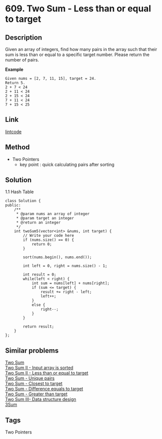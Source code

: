 # 609. Two Sum - Less than or equal to target

## Description

Given an array of integers, find how many pairs in the array such that their sum is less than or equal to a specific target number. Please return the number of pairs.

**Example**
```
Given nums = [2, 7, 11, 15], target = 24.
Return 5.
2 + 7 < 24
2 + 11 < 24
2 + 15 < 24
7 + 11 < 24
7 + 15 < 25

```

## Link
[lintcode](https://www.lintcode.com/problem/two-sum-less-than-or-equal-to-target/)

## Method
* Two Pointers
  * key point : quick calculating pairs after sorting

## Solution
1.1 Hash Table
~~~
class Solution {
public:
    /**
     * @param nums an array of integer
     * @param target an integer
     * @return an integer
     */
    int twoSum5(vector<int> &nums, int target) {
        // Write your code here
        if (nums.size() == 0) {
            return 0;
        }
 
        sort(nums.begin(), nums.end());

        int left = 0, right = nums.size() - 1;

        int result = 0;
        while(left < right) {
            int sum = nums[left] + nums[right];
            if (sum <= target) {
                result += right - left;
                left++; 
            }
            else {
                right--;
            }
        }

        return result;
    }    
};
~~~
## Similar problems
[Two Sum](https://lintcode.com/problem/two-sum/)  
[Two Sum II - Input array is sorted](https://lintcode.com/problem/two-sum-input-array-is-sorted/)   
[Two Sum II - Less than or equal to target](https://lintcode.com/problem/two-sum-less-than-or-equal-to-target/)   
[Two Sum - Unique pairs](https://lintcode.com/problem/two-sum-unique-pairs/)  
[Two Sum - Closest to target](https://lintcode.com/problem/two-sum-closest-to-target/)  
[Two Sum - Difference equals to target](https://lintcode.com/problem/two-sum-difference-equals-to-target/)  
[Two Sum - Greater than target](https://lintcode.com/problem/two-sum-greater-than-target/)  
[Two Sum III- Data structure design](https://lintcode.com/problem/two-sum-data-structure-design/)  
[3Sum](https://lintcode.com/problem/3sum/)

## Tags
Two Pointers  